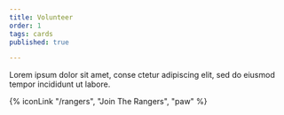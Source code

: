 ```yaml
---
title: Volunteer
order: 1
tags: cards
published: true

---
```

Lorem ipsum dolor sit amet, conse ctetur adipiscing elit, sed do eiusmod tempor incididunt ut labore.

{% iconLink "/rangers", "Join The Rangers", "paw" %}